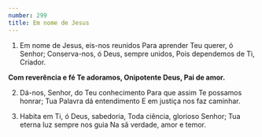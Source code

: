 ```yaml
---
number: 299
title: Em nome de Jesus
---
```


1. Em nome de Jesus, eis-nos reunidos
  Para aprender Teu querer, ó Senhor;
  Conserva-nos, ó Deus, sempre unidos,
  Pois dependemos de Ti, Criador.

  __Com reverência e fé Te adoramos,
  Onipotente Deus, Pai de amor.__

2. Dá-nos, Senhor, do Teu conhecimento
  Para que assim Te possamos honrar;
  Tua Palavra dá entendimento
  E em justiça nos faz caminhar.

3. Habita em Ti, ó Deus, sabedoria,
  Toda ciência, glorioso Senhor;
  Tua eterna luz sempre nos guia
  Na sã verdade, amor e temor.
